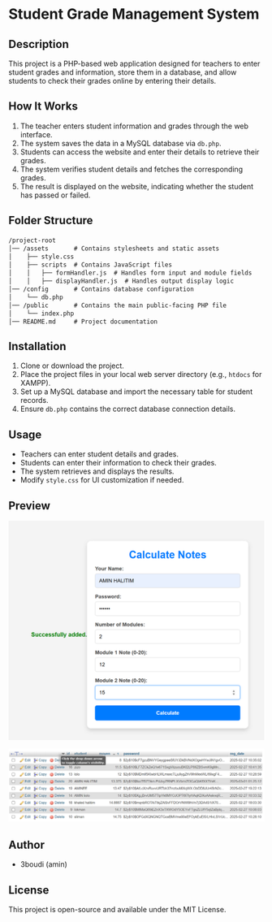 # Student Grade Management System

## Description
This project is a PHP-based web application designed for teachers to enter student grades and information, store them in a database, and allow students to check their grades online by entering their details.

## How It Works
1. The teacher enters student information and grades through the web interface.
2. The system saves the data in a MySQL database via `db.php`.
3. Students can access the website and enter their details to retrieve their grades.
4. The system verifies student details and fetches the corresponding grades.
5. The result is displayed on the website, indicating whether the student has passed or failed.

## Folder Structure
```
/project-root
│── /assets       # Contains stylesheets and static assets
│    ├── style.css
│    ├── scripts  # Contains JavaScript files
│    │   ├── formHandler.js  # Handles form input and module fields
│    │   ├── displayHandler.js  # Handles output display logic
│── /config       # Contains database configuration
│    └── db.php
│── /public       # Contains the main public-facing PHP file
│    └── index.php
│── README.md     # Project documentation
```

## Installation
1. Clone or download the project.
2. Place the project files in your local web server directory (e.g., `htdocs` for XAMPP).
3. Set up a MySQL database and import the necessary table for student records.
4. Ensure `db.php` contains the correct database connection details.

## Usage
- Teachers can enter student details and grades.
- Students can enter their information to check their grades.
- The system retrieves and displays the results.
- Modify `style.css` for UI customization if needed.

## Preview
![Project Preview](https://github.com/3boudi/progress-ADMIN/blob/main/ADMIN/assets/Screenshot%202025-03-01%20012540.png?raw=true)



![Project Preview](https://github.com/3boudi/progress-ADMIN/blob/main/ADMIN/assets/scripts/Screenshot%202025-03-01%20013230.png?raw=true)


## Author
- 3boudi (amin)

## License
This project is open-source and available under the MIT License.

